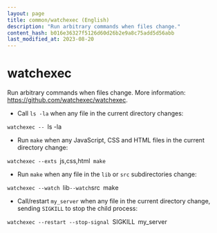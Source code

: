 ```yaml
---
layout: page
title: common/watchexec (English)
description: "Run arbitrary commands when files change."
content_hash: b016e36327f5126d60d26b2e9a8c75add5d56abb
last_modified_at: 2023-08-20
---
```

# watchexec

Run arbitrary commands when files change.
More information: <https://github.com/watchexec/watchexec>.

- Call `ls -la` when any file in the current directory changes:

`watchexec -- `<span class="tldr-var badge badge-pill bg-dark-lm bg-white-dm text-white-lm text-dark-dm font-weight-bold">ls -la</span>

- Run `make` when any JavaScript, CSS and HTML files in the current directory change:

`watchexec --exts `<span class="tldr-var badge badge-pill bg-dark-lm bg-white-dm text-white-lm text-dark-dm font-weight-bold">js,css,html</span>` make`

- Run `make` when any file in the `lib` or `src` subdirectories change:

`watchexec --watch `<span class="tldr-var badge badge-pill bg-dark-lm bg-white-dm text-white-lm text-dark-dm font-weight-bold">lib</span>` --watch `<span class="tldr-var badge badge-pill bg-dark-lm bg-white-dm text-white-lm text-dark-dm font-weight-bold">src</span>` `<span class="tldr-var badge badge-pill bg-dark-lm bg-white-dm text-white-lm text-dark-dm font-weight-bold">make</span>

- Call/restart `my_server` when any file in the current directory change, sending `SIGKILL` to stop the child process:

`watchexec --restart --stop-signal `<span class="tldr-var badge badge-pill bg-dark-lm bg-white-dm text-white-lm text-dark-dm font-weight-bold">SIGKILL</span>` `<span class="tldr-var badge badge-pill bg-dark-lm bg-white-dm text-white-lm text-dark-dm font-weight-bold">my_server</span>
